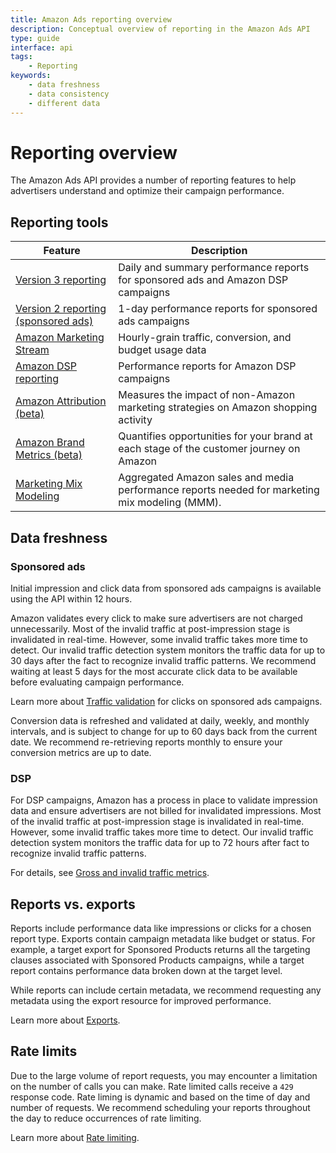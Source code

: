 ```yaml
---
title: Amazon Ads reporting overview
description: Conceptual overview of reporting in the Amazon Ads API
type: guide
interface: api
tags:
    - Reporting
keywords:
    - data freshness
    - data consistency
    - different data
---
```


# Reporting overview

The Amazon Ads API provides a number of reporting features to help advertisers understand and optimize their campaign performance.

## Reporting tools

| Feature                                                                    | Description                                                                                    |
|----------------------------------------------------------------------------|------------------------------------------------------------------------------------------------|
| [Version 3 reporting](guides/reporting/v3/overview)                        | Daily and summary performance reports for sponsored ads and Amazon DSP campaigns               |
| [Version 2 reporting (sponsored ads)](guides/reporting/v2/overview)        | 1-day performance reports for sponsored ads campaigns                                          |
| [Amazon Marketing Stream](guides/amazon-marketing-stream/overview)         | Hourly-grain traffic, conversion, and budget usage data                                        |
| [Amazon DSP reporting](guides/get-started/first-call)                      | Performance reports for Amazon DSP campaigns                                                   |
| [Amazon Attribution (beta)](guides/amazon-attribution/overview)            | Measures the impact of non-Amazon marketing strategies on Amazon shopping activity             |
| [Amazon Brand Metrics (beta)](guides/reporting/brand-metrics/overview)     | Quantifies opportunities for your brand at each stage of the customer journey on Amazon        |
| [Marketing Mix Modeling](guides/reporting/marketing-mix-modeling/overview) | Aggregated Amazon sales and media performance reports needed for marketing mix modeling (MMM). |

## Data freshness 

### Sponsored ads

Initial impression and click data from sponsored ads campaigns is available using the API within 12 hours.

Amazon validates every click to make sure advertisers are not charged unnecessarily. Most of the invalid traffic at post-impression stage is invalidated in real-time. However, some invalid traffic takes more time to detect. Our invalid traffic detection system monitors the traffic data for up to 30 days after the fact to recognize invalid traffic patterns. We recommend waiting at least 5 days for the most accurate click data to be available before evaluating campaign performance.

Learn more about [Traffic validation](https://advertising.amazon.com/help#GBYPYH79NGJJ5JPS) for clicks on sponsored ads campaigns.

Conversion data is refreshed and validated at daily, weekly, and monthly intervals, and is subject to change for up to 60 days back from the current date. We recommend re-retrieving reports monthly to ensure your conversion metrics are up to date.

### DSP

For DSP campaigns, Amazon has a process in place to validate impression data and ensure advertisers are not billed for invalidated impressions. Most of the invalid traffic at post-impression stage is invalidated in real-time. However, some invalid traffic takes more time to detect. Our invalid traffic detection system monitors the traffic data for up to 72 hours after fact to recognize invalid traffic patterns.

For details, see [Gross and invalid traffic metrics](https://advertising.amazon.com/dsp/help/ss/en#GTPS2R55RD5B5WBJ).

## Reports vs. exports

Reports include performance data like impressions or clicks for a chosen report type. Exports contain campaign metadata like budget or status. For example, a target export for Sponsored Products returns all the targeting clauses associated with Sponsored Products campaigns, while a target report contains performance data broken down at the target level. 

While reports can include certain metadata, we recommend requesting any metadata using the export resource for improved performance.

Learn more about [Exports](guides/exports/overview). 

## Rate limits

Due to the large volume of report requests, you may encounter a limitation on the number of calls you can make. Rate limited calls receive a `429` response code. Rate liming is dynamic and based on the time of day and number of requests. We recommend scheduling your reports throughout the day to reduce occurrences of rate limiting.

Learn more about [Rate limiting](reference/concepts/rate-limiting). 

